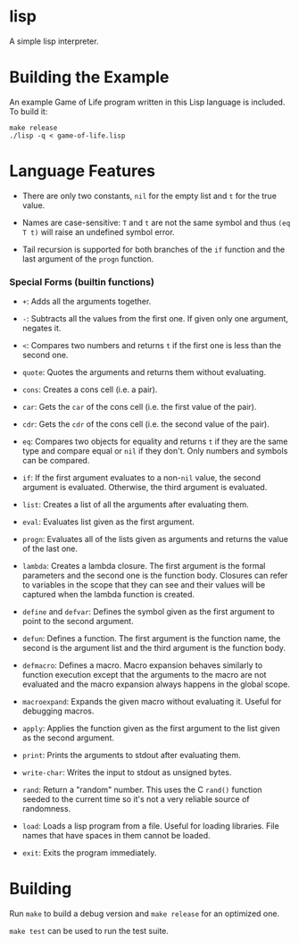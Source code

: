 # lisp

A simple lisp interpreter.

# Building the Example

An example Game of Life program written in this Lisp language is included. To
build it:

```
make release
./lisp -q < game-of-life.lisp
```

# Language Features

- There are only two constants, `nil` for the empty list and `t` for the true
  value.

- Names are case-sensitive: `T` and `t` are not the same symbol and thus
  `(eq T t)` will raise an undefined symbol error.

- Tail recursion is supported for both branches of the `if` function and
  the last argument of the `progn` function.

### Special Forms (builtin functions)

- `+`: Adds all the arguments together.

- `-`: Subtracts all the values from the first one. If given only one argument,
  negates it.

- `<`: Compares two numbers and returns `t` if the first one is less than the
  second one.

- `quote`: Quotes the arguments and returns them without evaluating.

- `cons`: Creates a cons cell (i.e. a pair).

- `car`: Gets the `car` of the cons cell (i.e. the first value of the pair).

- `cdr`: Gets the `cdr` of the cons cell  (i.e. the second value of the pair).

- `eq`: Compares two objects for equality and returns `t` if they are the same
  type and compare equal or `nil` if they don't. Only numbers and symbols can be
  compared.

- `if`: If the first argument evaluates to a non-`nil` value, the second
  argument is evaluated. Otherwise, the third argument is evaluated.

- `list`: Creates a list of all the arguments after evaluating them.

- `eval`: Evaluates list given as the first argument.

- `progn`: Evaluates all of the lists given as arguments and returns the value of the last one.

- `lambda`: Creates a lambda closure. The first argument is the formal
  parameters and the second one is the function body. Closures can refer to
  variables in the scope that they can see and their values will be captured
  when the lambda function is created.

- `define` and `defvar`: Defines the symbol given as the first argument to point
  to the second argument.

- `defun`: Defines a function. The first argument is the function name, the
  second is the argument list and the third argument is the function body.

- `defmacro`: Defines a macro. Macro expansion behaves similarly to function
  execution except that the arguments to the macro are not evaluated and the
  macro expansion always happens in the global scope.

- `macroexpand`: Expands the given macro without evaluating it. Useful for
  debugging macros.

- `apply`: Applies the function given as the first argument to the list given as
  the second argument.

- `print`: Prints the arguments to stdout after evaluating them.

- `write-char`: Writes the input to stdout as unsigned bytes.

- `rand`: Return a "random" number. This uses the C `rand()` function seeded to
  the current time so it's not a very reliable source of randomness.

- `load`: Loads a lisp program from a file. Useful for loading libraries. File
  names that have spaces in them cannot be loaded.

- `exit`: Exits the program immediately.

# Building

Run `make` to build a debug version and `make release` for an optimized
one.

`make test` can be used to run the test suite.
